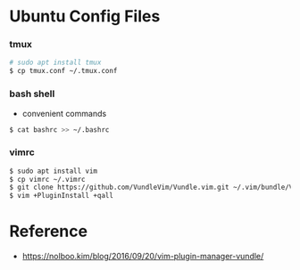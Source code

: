 # Ubuntu Config Files
### tmux
```bash
# sudo apt install tmux
$ cp tmux.conf ~/.tmux.conf
```
### bash shell
- convenient commands
```bash
$ cat bashrc >> ~/.bashrc
```

### vimrc
```bash 
$ sudo apt install vim
$ cp vimrc ~/.vimrc
$ git clone https://github.com/VundleVim/Vundle.vim.git ~/.vim/bundle/Vundle.vim
$ vim +PluginInstall +qall
```

# Reference
- https://nolboo.kim/blog/2016/09/20/vim-plugin-manager-vundle/
